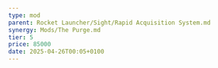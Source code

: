 ```yaml
---
type: mod
parent: Rocket Launcher/Sight/Rapid Acquisition System.md
synergy: Mods/The Purge.md
tier: 5
price: 85000
date: 2025-04-26T00:05+0100
---
```

